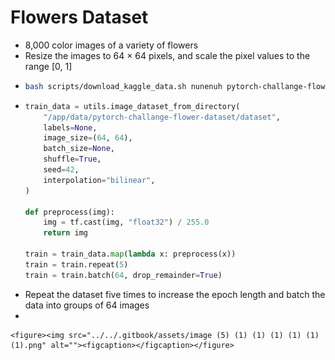 # Flowers Dataset

* 8,000 color images of a variety of flowers
* Resize the images to 64 × 64 pixels, and scale the pixel values to the range \[0, 1]
* ```bash
  bash scripts/download_kaggle_data.sh nunenuh pytorch-challange-flower-dataset
  ```
* ```python
  train_data = utils.image_dataset_from_directory(
      "/app/data/pytorch-challange-flower-dataset/dataset",
      labels=None,
      image_size=(64, 64),
      batch_size=None,
      shuffle=True,
      seed=42,
      interpolation="bilinear",
  ) 

  def preprocess(img):
      img = tf.cast(img, "float32") / 255.0
      return img

  train = train_data.map(lambda x: preprocess(x)) 
  train = train.repeat(5) 
  train = train.batch(64, drop_remainder=True)
  ```
* Repeat the dataset five times to increase the epoch length and batch the data into groups of 64 images
*

    <figure><img src="../../.gitbook/assets/image (5) (1) (1) (1) (1) (1) (1).png" alt=""><figcaption></figcaption></figure>
